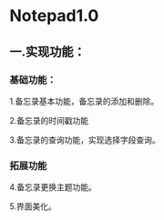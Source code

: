 # Notepad1.0
## 一.实现功能：

### 基础功能：
1.备忘录基本功能，备忘录的添加和删除。

2.备忘录的时间戳功能

3.备忘录的查询功能，实现选择字段查询。

### 拓展功能
4.备忘录更换主题功能。

5.界面美化。



